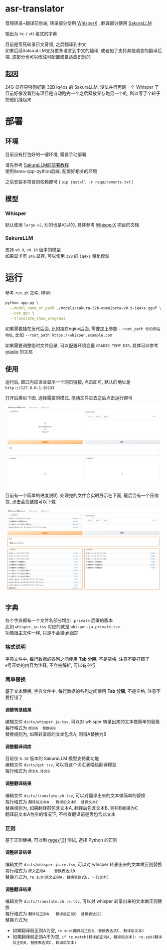 # asr-translator

音频转录+翻译前后端, 转录部分使用 [WhisperX](https://github.com/m-bain/whisperX) , 翻译部分使用 [SakuraLLM](https://github.com/SakuraLLM)

输出为 lrc / vtt 格式的字幕

目前是写死转录日文音频, 之后翻译到中文  
如果后续SakuraLLM支持更多语言到中文的翻译, 或者加了支持其他语言的翻译后端, 这部分也可以改成可配置或自适应识别的

## 起因

24G 显存只够刚好跑 32B iq4xs 的 SakuraLLM, 没法并行再跑一个 Whisper 了  
目前好像没看到有项目是自动跑完一个之后释放显存跑另一个的, 所以写了个轮子把他们缝起来  

# 部署

## 环境

目前没有打包好的一键环境, 需要手动部署  

请先参考 [SakuraLLM的部署教程](https://github.com/SakuraLLM/Sakura-13B-Galgame/wiki/Python%E9%83%A8%E7%BD%B2%E6%95%99%E7%A8%8B)  
使用llama-cpp-python后端, 配置好相关的环境 

之后安装本项目的依赖即可 ( `pip install -r requirements.txt` )

## 模型

### Whisper

默认使用 `large-v2`, 别的也是可以的, 具体参考 [WhisperX](https://github.com/m-bain/whisperX) 项目的文档

### SakuraLLM

支持 `v0.9`, `v0.10` 版本的模型  
如果显卡有 `24G` 显存, 可以使用 `32B` 的 `iq4xs` 量化模型

# 运行

参考 `run.sh` 文件, 样例: 

```bash
python app.py \
  --model_name_or_path ./models/sakura-32b-qwen2beta-v0.9-iq4xs.gguf \
  --use_gpu \
  --translate_show_progress
```

如果需要挂在反代后面, 比如挂在nginx后面, 需要加上参数 `--root_path 你的网站地址`, 比如 `--root_path https://whisper.example.com`

如果需要调整临时文件目录, 可以配置环境变量 `GRADIO_TEMP_DIR`, 具体可以参考 [gradio](https://www.gradio.app/) 的文档

## 使用

运行后, 窗口内应该会显示一个网页链接, 点击即可, 默认的地址是 `http://127.0.0.1:20233`

打开后类似下图, 选择需要的模式, 拖动文件进去之后点击运行即可

![main_0](/assets/main_0.jpg)  

目前有一个简单的进度说明, 处理完的文件会实时展示在下面, 最后会有一个压缩包, 点击蓝色链接可以下载  

![main_1](/assets/main_1.jpg)  

## 字典

各个字典都有一个文件名部分增加 `.private` 后缀的版本  
比如 `whisper.ja.tsv` 对应的就是 `whisper.ja.private.tsv`  
功能跟主文件一样, 只是不会被git跟踪  

### 格式说明

字典文件中, 每行数据的各列之间使用 **Tab 分隔**, 不是空格, 注意不要打错了  
`#`号开始的内容为注释, 不会被解析, 可以有空行  

### 简单替换

基于文本替换, 字典文件中, 每行数据的各列之间使用 **Tab 分隔**, 不是空格, 注意不要打错了  

#### 调整转录结果

编辑文件 `dicts/whisper.ja.tsv`, 可以对 whisper 转录出来的文本做简单的替换  
每行格式为 `原词A	替换词B`  
替换规则为, 如果转录后的文本包含A, 则将A替换为B  

#### 调整翻译词库

目前仅 `0.10` 版本的 SakuraLLM 模型支持此功能  
编辑文件 `dicts/gpt.tsv`, 可以将这个词汇表喂给翻译模型  
每行格式为 `原文A,译文B`  

#### 调整翻译结果

编辑文件 `dicts/translate.zh.tsv`, 可以对翻译出来的文本做简单的替换  
每行格式为 `翻译前文本A	翻译后文本B	替换文本C`  
替换规则为, 如果翻译前包含文本A, 翻译后包含文本B, 则将B替换为C  
翻译前文本A为空的情况下, 不检查翻译前是否包含此文本  

### 正则

基于正则替换, 可以到 [regex101](https://regex101.com/) 测试, 选择 Python 的正则  

#### 调整转录结果

编辑文件 `dicts/whisper.ja.re.tsv`, 可以对 whisper 转录出来的文本做正则替换  
每行格式为 `原文正则A	替换表达式B`  
替换方式为,  `re.sub(原文正则A, 替换表达式B, 一行文本)`

#### 调整翻译结果

编辑文件 `dicts/translate.zh.re.tsv`, 可以对 whisper 转录出来的文本做正则替换  
每行格式为 `翻译前正则A	翻译后正则B	替换表达式C`  
替换方式为:
- 如果翻译前正则A为空, `re.sub(翻译后正则B, 替换表达式C, 翻译后文本)`  
- 如果翻译前正则A不为空,  `if re.match(翻译前正则A, 翻译前文本): re.sub(翻译后正则B, 替换表达式C, 翻译后文本)`
